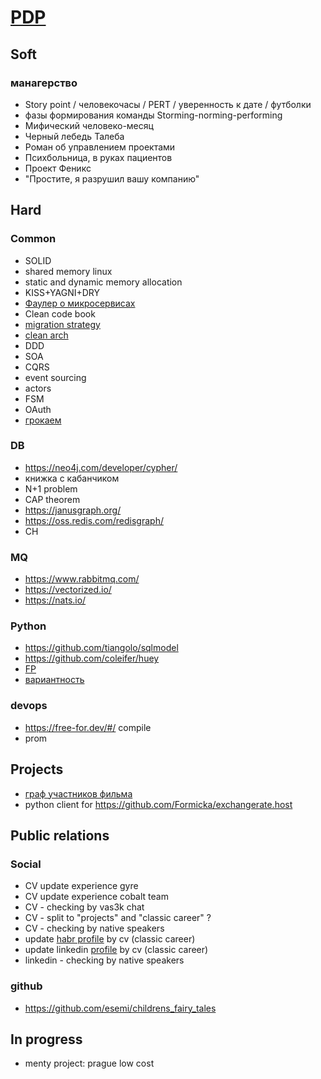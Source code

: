 # [PDP](https://www.mindtools.com/courses/lnV924x0/PersonalDevelopmentPlanning.pdf)

## Soft

### манагерство
- Story point / человекочасы / PERT / уверенность к дате / футболки
- фазы формирования команды Storming-norming-performing
- Мифический человеко-месяц
- Черный лебедь Талеба
- Роман об управлением проектами  
- Психбольница, в руках пациентов
- Проект Феникс
- "Простите, я разрушил вашу компанию"


## Hard

### Common
- SOLID
- shared memory linux
- static and dynamic memory allocation
- KISS+YAGNI+DRY
- [Фаулер о микросервисах](https://habr.com/ru/post/249183/)
- Clean code book
- [migration strategy](https://roadmap.sh/backend)
- [clean arch](https://habr.com/ru/company/exness/blog/494370/)
- DDD
- SOA
- CQRS
- event sourcing
- actors
- FSM
- OAuth
- [грокаем](https://www.ozon.ru/product/grokaem-algoritmy-illyustrirovannoe-posobie-dlya-programmistov-i-lyubopytstvuyushchih-139296295/?sh=HblkVay-Mg)

### DB
- <https://neo4j.com/developer/cypher/>
- книжка с кабанчиком
- N+1 problem
- CAP theorem
- <https://janusgraph.org/>
- <https://oss.redis.com/redisgraph/>
- CH

### MQ
- <https://www.rabbitmq.com/>
- <https://vectorized.io/>
- <https://nats.io/>


### Python
- <https://github.com/tiangolo/sqlmodel>
- <https://github.com/coleifer/huey>
- [FP](https://habr.com/ru/post/505928/)
- [вариантность](https://habr.com/ru/post/218753/)

### devops
- <https://free-for.dev/#/> compile
- prom

## Projects
- [граф участников фильма](https://github.com/esemi/psychic-couscous/projects/1)
- python client for <https://github.com/Formicka/exchangerate.host>

## Public relations

### Social
- CV update experience gyre 
- CV update experience cobalt team
- CV - checking by vas3k chat
- CV - split to "projects" and "classic career" ?
- CV - checking by native speakers
- update [habr profile](https://career.habr.com/esemi) by cv (classic career)
- update linkedin [profile](https://www.linkedin.com/in/esemi/) by cv (classic career)
- linkedin - checking by native speakers 

### github
- <https://github.com/esemi/childrens_fairy_tales>


## In progress
- menty project: prague low cost
